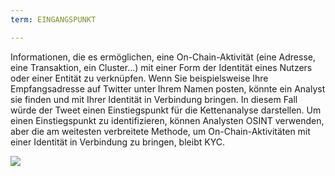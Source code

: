 ```yaml
---
term: EINGANGSPUNKT

---
```

Informationen, die es ermöglichen, eine On-Chain-Aktivität (eine Adresse, eine Transaktion, ein Cluster...) mit einer Form der Identität eines Nutzers oder einer Entität zu verknüpfen. Wenn Sie beispielsweise Ihre Empfangsadresse auf Twitter unter Ihrem Namen posten, könnte ein Analyst sie finden und mit Ihrer Identität in Verbindung bringen. In diesem Fall würde der Tweet einen Einstiegspunkt für die Kettenanalyse darstellen. Um einen Einstiegspunkt zu identifizieren, können Analysten OSINT verwenden, aber die am weitesten verbreitete Methode, um On-Chain-Aktivitäten mit einer Identität in Verbindung zu bringen, bleibt KYC.

![](../../dictionnaire/assets/28.webp)